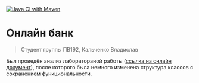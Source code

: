 [![Java CI with Maven](https://github.com/V31R/kalchenkovfLab/actions/workflows/maven.yml/badge.svg)](https://github.com/V31R/kalchenkovfLab/actions/workflows/maven.yml)
# Онлайн банк
> Студент группы ПВ192, Кальченко Владислав

Был проведён анализ лаборатораной работы ([ссылка на онлайн документ](https://docs.google.com/document/d/1woL0NVRSpr4CjQRgrblH04eZKD9cyFMw7P6qKcFTmMI/edit)), после которого была немного изменена структура классов с сохранением функциональности. 

